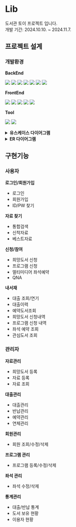 # Lib

도서관 토이 프로젝트 입니다.<br/>
개발 기간: 2024.10.10. ~ 2024.11.7.

## 프로젝트 설계

### 개발환경

**BackEnd**

<img src="https://img.shields.io/badge/springframework-6DB33F?style=for-the-badge&logo=springframework&logoColor=white"> <img src="https://img.shields.io/badge/java 8-007396?style=for-the-badge&logo=java&logoColor=white"> <img src="https://img.shields.io/badge/jsp-F7DF1E?style=for-the-badge&logo=jsp&logoColor=black"> 
<img src="https://img.shields.io/badge/postgresql 14-4169E1?style=for-the-badge&logo=postgresql&logoColor=white"> <img src="https://img.shields.io/badge/mybatis-02303A?style=for-the-badge&logo=mybatis&logoColor=white"> <img src="https://img.shields.io/badge/apache tomcat 8.5-F8DC75?style=for-the-badge&logo=apachetomcat&logoColor=black"> <img src="https://img.shields.io/badge/maven-C71A36?style=for-the-badge&logo=apachemaven&logoColor=white">

**FrontEnd**

<img src="https://img.shields.io/badge/html5-E34F26?style=for-the-badge&logo=html5&logoColor=white"> <img src="https://img.shields.io/badge/css3-1572B6?style=for-the-badge&logo=css3&logoColor=white"> <img src="https://img.shields.io/badge/javascript-F7DF1E?style=for-the-badge&logo=javascript&logoColor=black"> <img src="https://img.shields.io/badge/jquery-0769AD?style=for-the-badge&logo=jquery&logoColor=white"> <img src="https://img.shields.io/badge/bootstrap-7952B3?style=for-the-badge&logo=bootstrap&logoColor=white">

**Tool**

<img src="https://img.shields.io/badge/eclipse-2C2255?style=for-the-badge&logo=eclipseide&logoColor=white"> <img src="https://img.shields.io/badge/github-181717?style=for-the-badge&logo=github&logoColor=white">

<details>
<summary><b>유스케이스 다이어그램</b></summary>
<div markdown="1">
  
![lib_usecase](https://github.com/user-attachments/assets/ff226900-953b-4616-995e-62021e2ddd8b)
</div>
</details>

<details>
<summary><b>ER 다이어그램</b></summary>
<div markdown="1">
  
![lib_erd](https://github.com/user-attachments/assets/bf127fcc-6d8b-4e12-9daa-32bb324f1121)
</div>
</details>


## 구현기능

### 사용자

**로그인/회원가입**
- 로그인
- 회원가입
- ID/PW 찾기

**자료 찾기**
- 통합검색
- 신착자료
- 베스트자료

**신청/참여**

- 희망도서 신청
- 프로그램 신청
- 멀티미디어 좌석예약
- QNA

**내서재**

- 대출 조회/연기
- 대출이력
- 예약도서조회
- 희망도서 신청내역
- 프로그램 신청 내역
- 좌석 예약 조회
- 관심도서 조회

### 관리자
  
**자료관리**

- 희망도서 등록
- 자료 등록
- 자료 조회

**대출관리**

- 대출관리
- 반납관리
- 예약관리
- 연체관리

**회원관리**

- 회원 조회/수정/삭제

**프로그램 관리**

- 프로그램 등록/수정/삭제

**좌석 관리**

- 좌석 수정/삭제

**통계관리**

- 대출/반납 통계
- 도서 보유 현황
- 이용자 현황
  









